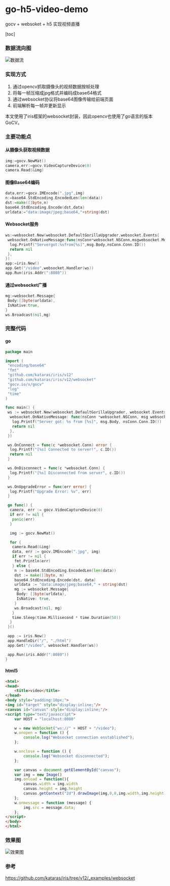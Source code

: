 # go-h5-video-demo
gocv + websoket + h5 实现视频直播

[toc]
### 数据流向图
![数据流](https://img-blog.csdnimg.cn/20200505215829619.png)
### 实现方式
1. 通过opencv抓取摄像头的视频数据按帧处理
2. 将每一帧压缩成jpg格式并编码成base64格式
3. 通过websocket协议将base64图像传输给前端页面
4. 前端解析每一帧并更新显示

本文使用了iris框架的websocket封装，因此opencv也使用了go语言的版本GoCV。

### 主要功能点
#### 从摄像头获取视频数据
```go
img:=gocv.NewMat()
camera,err:=gocv.VideoCaptureDevice(0)
camera.Read(&img)
```
#### 图像Base64编码
```go
data,err:=gocv.IMEncode(".jpg",img)
n:=base64.StdEncoding.EncodedLen(len(data))
dst:=make([]byte,n)
base64.StdEncoding.Encode(dst,data)
urldata:="data:image/jpeg;base64,"+string(dst)
```

#### Websocket服务
```go
ws:=websocket.New(websocket.DefaultGorillaUpgrader,websocket.Events{
 websocket.OnNativeMessage:func(nsConn*websocket.NSConn,msgwebsocket.Message)error{
  log.Printf("Servergot:%sfrom[%s]",msg.Body,nsConn.Conn.ID())
  return nil
 },
})
app:=iris.New()
app.Get("/video",websocket.Handler(ws))
app.Run(iris.Addr(":8080"))
```
#### 通过websocket广播
```go
mg:=websocket.Message{
 Body:[]byte(urldata),
 IsNative:true,
}
ws.Broadcast(nil,mg)
```
### 完整代码
#### go
```go
package main

import (
 "encoding/base64"
 "fmt"
 "github.com/kataras/iris/v12"
 "github.com/kataras/iris/v12/websocket"
 "gocv.io/x/gocv"
 "log"
 "time"
)

func main() {
 ws := websocket.New(websocket.DefaultGorillaUpgrader, websocket.Events{
  websocket.OnNativeMessage: func(nsConn *websocket.NSConn, msg websocket.Message) error {
   log.Printf("Server got: %s from [%s]", msg.Body, nsConn.Conn.ID())
   return nil
  },
 })

 ws.OnConnect = func(c *websocket.Conn) error {
  log.Printf("[%s] Connected to server!", c.ID())
  return nil
 }

 ws.OnDisconnect = func(c *websocket.Conn) {
  log.Printf("[%s] Disconnected from server", c.ID())
 }

 ws.OnUpgradeError = func(err error) {
  log.Printf("Upgrade Error: %v", err)
 }

 go func() {
  camera, err := gocv.VideoCaptureDevice(0)
  if err != nil {
   panic(err)
  }

  img := gocv.NewMat()

  for {
   camera.Read(&img)
   data, err := gocv.IMEncode(".jpg", img)
   if err != nil {
    fmt.Println(err)
   } else {
    n := base64.StdEncoding.EncodedLen(len(data))
    dst := make([]byte, n)
    base64.StdEncoding.Encode(dst, data)
    urldata := "data:image/jpeg;base64," + string(dst)
    mg := websocket.Message{
     Body: []byte(urldata),
     IsNative: true,
    }
    ws.Broadcast(nil, mg)
   }
   time.Sleep(time.Millisecond * time.Duration(50))
  }
 }()

 app := iris.New()
 app.HandleDir("/", "./html")
 app.Get("/video", websocket.Handler(ws))

 app.Run(iris.Addr(":8080"))
}
```
#### html5
```html
<html>
<head>
    <title>video</title>
</head>
<body style="padding:10px;">
<img id="target" style="display:inline;"/>
<canvas id="canvas" style="display:inline;"/>
<script type="text/javascript">
    var HOST = "localhost:8080"

    w = new WebSocket("ws://" + HOST + "/video");
    w.onopen = function () {
        console.log("Websocket connection enstablished");
    };

    w.onclose = function () {
        console.log("Websocket disconnected");
    };

    var canvas = document.getElementById("canvas");
    var img = new Image()
    img.onload = function(){
        canvas.width = img.width
        canvas.height = img.height
        canvas.getContext("2d").drawImage(img,0,0,img.width,img.height);
    };
    w.onmessage = function (message) {
        img.src = message.data;
    };
</script>
</body>
</html>
```

### 效果图
![效果图](https://img-blog.csdnimg.cn/2020050522104329.gif)
### 参考
https://github.com/kataras/iris/tree/v12/_examples/websocket
